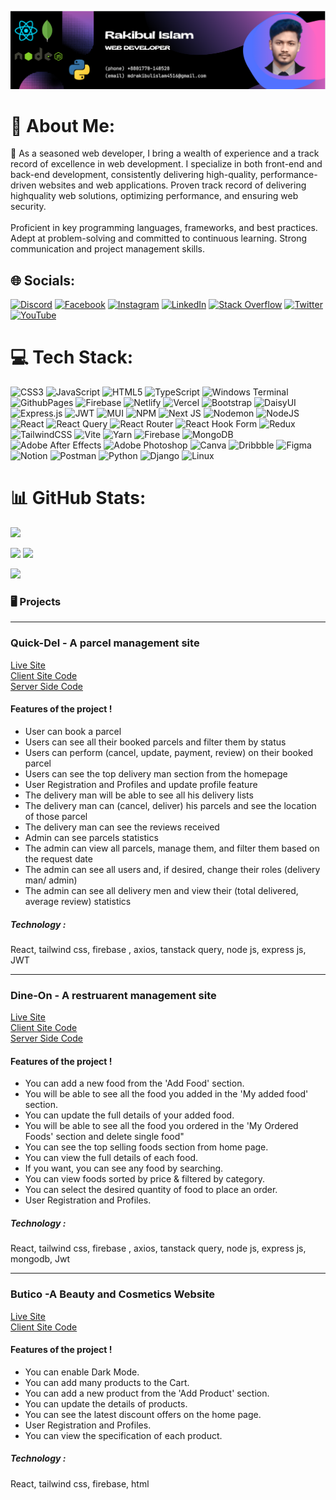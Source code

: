 ![logo](https://github.com/rakibul4516/rakibul4516/blob/main/banner.png.png)
# 💫 About Me:
🚀 As a seasoned web developer, I bring a wealth of experience and a track record of excellence in web development. I specialize in both front-end and back-end development, consistently delivering high-quality, performance-driven websites and web applications. Proven track record of delivering highquality web solutions, optimizing performance, and ensuring web security.<br><br>Proficient in key programming languages, frameworks, and best practices. Adept at problem-solving and committed to continuous learning. Strong communication and project management skills.<br>


## 🌐 Socials:
[![Discord](https://img.shields.io/badge/Discord-%237289DA.svg?logo=discord&logoColor=white)](https://discord.com/channels/rkrakib4516)
[![Facebook](https://img.shields.io/badge/Facebook-%231877F2.svg?logo=Facebook&logoColor=white)](https://www.facebook.com/rakibul4516/)
[![Instagram](https://img.shields.io/badge/Instagram-%23E4405F.svg?logo=Instagram&logoColor=white)](https://instagram.com/rakibul_islam4516)
[![LinkedIn](https://img.shields.io/badge/LinkedIn-%230077B5.svg?logo=linkedin&logoColor=white)](https://www.linkedin.com/in/rakibul-islam4516/)
[![Stack Overflow](https://img.shields.io/badge/-Stackoverflow-FE7A16?logo=stack-overflow&logoColor=white)](https://stackoverflow.com/users/20782529/rakibul-islam)
[![Twitter](https://img.shields.io/badge/Twitter-%231DA1F2.svg?logo=Twitter&logoColor=white)](https://twitter.com/Rakibul4516)
[![YouTube](https://img.shields.io/badge/YouTube-%23FF0000.svg?logo=YouTube&logoColor=white)](https://www.youtube.com/channel/UCJRBkgC1Kl3XkSgiuKJa3wg)


# 💻 Tech Stack:
![CSS3](https://img.shields.io/badge/css3-%231572B6.svg?style=for-the-badge&logo=css3&logoColor=white)
![JavaScript](https://img.shields.io/badge/javascript-%23323330.svg?style=for-the-badge&logo=javascript&logoColor=%23F7DF1E)
![HTML5](https://img.shields.io/badge/html5-%23E34F26.svg?style=for-the-badge&logo=html5&logoColor=white)
![TypeScript](https://img.shields.io/badge/typescript-%23007ACC.svg?style=for-the-badge&logo=typescript&logoColor=white)
![Windows Terminal](https://img.shields.io/badge/Windows%20Terminal-%234D4D4D.svg?style=for-the-badge&logo=windows-terminal&logoColor=white)
![GithubPages](https://img.shields.io/badge/github%20pages-121013?style=for-the-badge&logo=github&logoColor=white)
![Firebase](https://img.shields.io/badge/firebase-%23039BE5.svg?style=for-the-badge&logo=firebase)
![Netlify](https://img.shields.io/badge/netlify-%23000000.svg?style=for-the-badge&logo=netlify&logoColor=#00C7B7)
![Vercel](https://img.shields.io/badge/vercel-%23000000.svg?style=for-the-badge&logo=vercel&logoColor=white)
![Bootstrap](https://img.shields.io/badge/bootstrap-%238511FA.svg?style=for-the-badge&logo=bootstrap&logoColor=white)
![DaisyUI](https://img.shields.io/badge/daisyui-5A0EF8?style=for-the-badge&logo=daisyui&logoColor=white)
![Express.js](https://img.shields.io/badge/express.js-%23404d59.svg?style=for-the-badge&logo=express&logoColor=%2361DAFB)
![JWT](https://img.shields.io/badge/JWT-black?style=for-the-badge&logo=JSON%20web%20tokens)
![MUI](https://img.shields.io/badge/MUI-%230081CB.svg?style=for-the-badge&logo=mui&logoColor=white)
![NPM](https://img.shields.io/badge/NPM-%23CB3837.svg?style=for-the-badge&logo=npm&logoColor=white)
![Next JS](https://img.shields.io/badge/Next-black?style=for-the-badge&logo=next.js&logoColor=white)
![Nodemon](https://img.shields.io/badge/NODEMON-%23323330.svg?style=for-the-badge&logo=nodemon&logoColor=%BBDEAD)
![NodeJS](https://img.shields.io/badge/node.js-6DA55F?style=for-the-badge&logo=node.js&logoColor=white)
![React](https://img.shields.io/badge/react-%2320232a.svg?style=for-the-badge&logo=react&logoColor=%2361DAFB)
![React Query](https://img.shields.io/badge/-React%20Query-FF4154?style=for-the-badge&logo=react%20query&logoColor=white)
![React Router](https://img.shields.io/badge/React_Router-CA4245?style=for-the-badge&logo=react-router&logoColor=white)
![React Hook Form](https://img.shields.io/badge/React%20Hook%20Form-%23EC5990.svg?style=for-the-badge&logo=reacthookform&logoColor=white)
![Redux](https://img.shields.io/badge/redux-%23593d88.svg?style=for-the-badge&logo=redux&logoColor=white)
![TailwindCSS](https://img.shields.io/badge/tailwindcss-%2338B2AC.svg?style=for-the-badge&logo=tailwind-css&logoColor=white)
![Vite](https://img.shields.io/badge/vite-%23646CFF.svg?style=for-the-badge&logo=vite&logoColor=white)
![Yarn](https://img.shields.io/badge/yarn-%232C8EBB.svg?style=for-the-badge&logo=yarn&logoColor=white)
![Firebase](https://img.shields.io/badge/Firebase-039BE5?style=for-the-badge&logo=Firebase&logoColor=white)
![MongoDB](https://img.shields.io/badge/MongoDB-%234ea94b.svg?style=for-the-badge&logo=mongodb&logoColor=white)
![Adobe After Effects](https://img.shields.io/badge/Adobe%20After%20Effects-9999FF.svg?style=for-the-badge&logo=adobe%20illustrator&logoColor=white)
![Adobe Photoshop](https://img.shields.io/badge/adobe%20photoshop-%2331A8FF.svg?style=for-the-designer&logoColor=white)
![Canva](https://img.shields.io/badge/Canva-%2300C4CC.svg?style=for-the-badge&logo=Canva&logoColor=white)
![Dribbble](https://img.shields.io/badge/Dribbble-EA4C89?style=for-the-badge&logo=dribbble&logoColor=white)
![Figma](https://img.shields.io/badge/figma-%23F24E1E.svg?style=for-the-badge&logo=figma&logoColor=white)
![Notion](https://img.shields.io/badge/Notion-%23000000.svg?style=for-the-badge&logo=notion&logoColor=white)
![Postman](https://img.shields.io/badge/Postman-FF6C37?style=for-the-badge&logo=postman&logoColor=white)
![Python](https://img.shields.io/badge/Python-3776AB?style=for-the-badge&logo=python&logoColor=white)
![Django](https://img.shields.io/badge/Django-092E20?style=for-the-badge&logo=django&logoColor=white)
![Linux](https://img.shields.io/badge/Linux-FCC624?style=for-the-badge&logo=linux&logoColor=black)

# 📊 GitHub Stats:
![](https://github-readme-stats.vercel.app/api?username=rakibul4516&theme=radical&hide_border=false&include_all_commits=false&count_private=false)<br/>

![](http://github-profile-summary-cards.vercel.app/api/cards/repos-per-language?username=rakibul4516&theme=default) ![](http://github-profile-summary-cards.vercel.app/api/cards/most-commit-language?username=rakibul4516&theme=default)


![](http://github-profile-summary-cards.vercel.app/api/cards/profile-details?username=rakibul4516&theme=default)

<h3 align="left">🖥 Projects </h3><hr>
<h3 align="left">Quick-Del - A parcel management site </h3>  <a href="https://quick-del.web.app" >Live Site </a>  <br>  <a href="https://github.com/rakibul4516/quick-del-client" > Client Site Code </a>  <br>  <a href="https://github.com/rakibul4516/quick-del-server" > Server Side Code </a>  <br>
<h4> Features of the project !</h4>

-  User can book a parcel
-  Users can see all their booked parcels and filter them by status
-  Users can perform (cancel, update, payment, review) on their booked parcel
-  Users can see the top delivery man section from the homepage
-  User Registration and Profiles and update profile feature
-  The delivery man will be able to see all his delivery lists
-  The delivery man can (cancel, deliver) his parcels and see the location of those parcel
-  The delivery man can see the reviews received
-  Admin can see parcels statistics 
-  The admin can view all parcels, manage them, and filter them based on the request date
-  The admin can see all users and, if desired, change their roles (delivery man/ admin)
-  The admin can see all delivery men and view their (total delivered, average review) statistics

  <h5> Technology :</h5> <p>React, tailwind css, firebase , axios, tanstack query,
node js, express js, JWT</p> <hr>

<h3 align="left">Dine-On - A restruarent management site </h3>  <a href="https://dineon-aa210.web.app" >Live Site </a>  <br>  <a href="https://github.com/rakibul4516/dine-on-client-side" > Client Site Code </a>  <br>  <a href="https://github.com/rakibul4516/dine-on-server-side" > Server Side Code </a>  <br>
<h4> Features of the project !</h4>

-  You can add a new food from the 'Add Food' section.
-  You will be able to see all the food you added in the 'My added food' section.
-  You can update the full details of your added food.
-  You will be able to see all the food you ordered in the 'My Ordered Foods' section and delete single food"
-  You can see the top selling foods section from home page.
-  You can view the full details of each food.
-  If you want, you can see any food by searching.
-  You can view foods sorted by price & filtered by category.
-  You can select the desired quantity of food to place an order.
-  User Registration and Profiles.
  
  <h5> Technology :</h5> <p>React, tailwind css, firebase , axios, tanstack query,
node js, express js, mongodb, Jwt</p> <hr>

<h3 align="left"> Butico -A Beauty and Cosmetics Website </h3>  <a href="https://butico-4f68f.web.app" >Live Site </a>  <br>  <a href="https://github.com/rakibul4516/butico-client-side" > Client Site Code </a>  <br> 
<h4> Features of the project !</h4>

-  You can enable Dark Mode.
-  You can add many products to the Cart.
-  You can add a new product from the 'Add Product' section.
-  You can update the details of products.
-  You can see the latest discount offers on the home page.
-  User Registration and Profiles.
-  You can view the specification of each product.

  <h5> Technology :</h5> <p>React, tailwind css, firebase, html</p>
